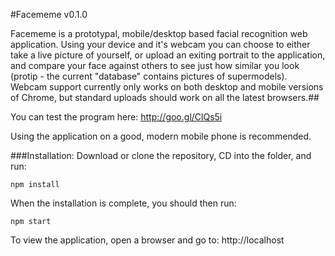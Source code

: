 #Facememe v0.1.0

Facememe is a prototypal, mobile/desktop based facial recognition web application.
Using your device and it's webcam you can choose to either take a live picture of yourself, or upload an exiting portrait to the application, and compare your face against others to see just how similar you look (protip - the current "database" contains pictures of supermodels).
Webcam support currently only works on both desktop and mobile versions of Chrome, but standard uploads should work on all the latest browsers.##

You can test the program here: http://goo.gl/ClQs5i

Using the application on a good, modern mobile phone is recommended.

###Installation:
Download or clone the repository, CD into the folder, and run:

```
npm install
```

When the installation is complete, you should then run:

```
npm start
```

To view the application, open a browser and go to: http://localhost